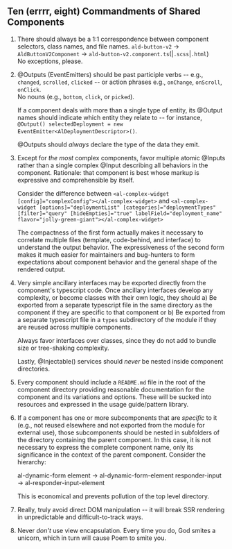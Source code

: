 ## Ten (errrr, eight) Commandments of Shared Components


1.  There should always be a 1:1 correspondence between component selectors, class names, and file names.
    `ald-button-v2` -> `AldButtonV2Component` -> `ald-button-v2.component.ts`(|`.scss`|`.html`)  
    No exceptions, please.
    
2.  @Outputs (EventEmitters) should be past participle verbs -- e.g., `changed`, `scrolled`, `clicked` -- or action phrases e.g., `onChange`, `onScroll`, `onClick`.  
    No nouns (e.g., `bottom`, `click`, or `picked`).

    If a component deals with more than a single type of entity, its @Output names should indicate which entity they relate to -- for instance, 
    `@Output() selectedDeployment = new EventEmitter<AlDeploymentDescriptor>()`.

    @Outputs should *always* declare the type of the data they emit.
    
3.  Except for *the most* complex components, favor multiple atomic @Inputs rather than a single complex @Input describing all behaviors in the component.
    Rationale: that component is best whose markup is expressive and comprehensible by itself.
    
    Consider the difference between
        `<al-complex-widget [config]="complexConfig"></al-complex-widget>`
            and
        `<al-complex-widget [options]="deploymentList" [categories]="deploymentTypes" [filter]="query" [hideEmpties]="true" labelField="deployment_name" flavor="jolly-green-giant"></al-complex-widget>`       
        
    The compactness of the first form actually makes it necessary to correlate multiple files (template, code-behind, and interface) to understand the output behavior.
    The expressiveness of the second form makes it much easier for maintainers and bug-hunters to form expectations about component behavior and the general shape of the rendered output.
    
4.  Very simple ancillary interfaces may be exported directly from the component's typescript code.
    Once ancillary interfaces develop any complexity, or become classes with their own logic, they should
        a) Be exported from a separate typescript file in the same directory as the component if they are specific to that component
            or
        b) Be exported from a separate typescript file in a `types` subdirectory of the module if they are reused across multiple components.
        
    Always favor interfaces over classes, since they do not add to bundle size or tree-shaking complexity.

    Lastly, @Injectable() services should *never* be nested inside component directories.

5.  Every component should include a `README.md` file in the root of the component directory providing reasonable documentation for the component and
    its variations and options.  These will be sucked into resources and expressed in the usage guide/pattern library.

6.  If a component has one or more subcomponents that are *specific* to it (e.g., not reused elsewhere and not exported from the module for external use),
    those subcomponents should be nested in subfolders of the directory containing the parent component.  In this case, it is not necessary
    to express the complete component name, only its significance in the context of the parent component.  Consider the hierarchy:

    al-dynamic-form
        element -> al-dynamic-form-element
            responder-input -> al-responder-input-element

    This is economical and prevents pollution of the top level directory.
    
7.  Really, truly avoid direct DOM manipulation -- it will break SSR rendering in unpredictable and difficult-to-track ways.

8.  Never *don't* use view encapsulation.  Every time you do, God smites a unicorn, which in turn will cause Poem to smite you.

